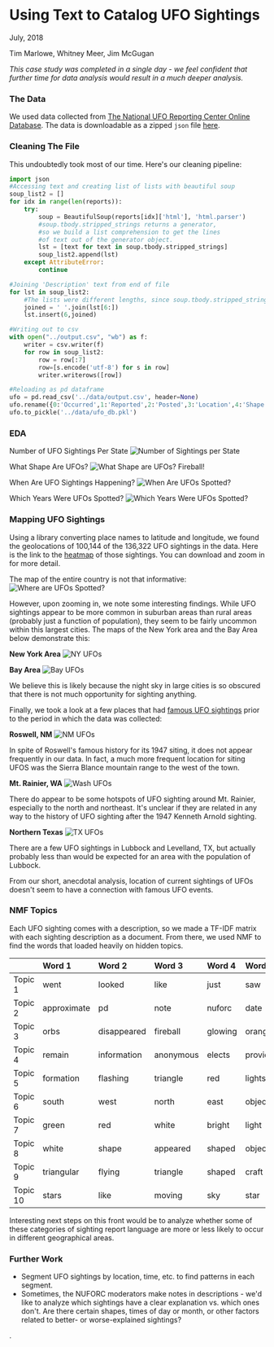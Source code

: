 # Using Text to Catalog UFO Sightings
July, 2018

Tim Marlowe, Whitney Meer, Jim McGugan

_This case study was completed in a single day - we feel confident that further time for data analysis would result in a much deeper analysis._

### The Data

We used data collected from [The National UFO Reporting Center Online Database](http://www.nuforc.org/webreports.html). The data is downloadable as a zipped `json` file [here](https://s3.amazonaws.com/ufodatafordarren/ufodata.json.zip).


### Cleaning The File
This undoubtedly took most of our time. Here's our cleaning pipeline:
```python
import json
#Accessing text and creating list of lists with beautiful soup
soup_list2 = []
for idx in range(len(reports)):
    try:
        soup = BeautifulSoup(reports[idx]['html'], 'html.parser')
        #soup.tbody.stripped_strings returns a generator,
        #so we build a list comprehension to get the lines
        #of text out of the generator object.
        lst = [text for text in soup.tbody.stripped_strings]
        soup_list2.append(lst)
    except AttributeError:
        continue

#Joining 'Description' text from end of file
for lst in soup_list2:
    #The lists were different lengths, since soup.tbody.stripped_strings was splitting on line breaks -- some of these descriptions are quite long! We noticed that the first 6 lines were always the same, so we joined the remaining items in the list as our "description" feature.
    joined = ' '.join(lst[6:])
    lst.insert(6,joined)

#Writing out to csv
with open("../output.csv", "wb") as f:
    writer = csv.writer(f)
    for row in soup_list2:
        row = row[:7]
        row=[s.encode('utf-8') for s in row]
        writer.writerows([row])

#Reloading as pd dataframe
ufo = pd.read_csv('../data/output.csv', header=None)
ufo.rename({0:'Occurred',1:'Reported',2:'Posted',3:'Location',4:'Shape',5:'Duration',6:'Description'},axis=1,inplace=True)
ufo.to_pickle('../data/ufo_db.pkl')
```

### EDA
Number of UFO Sightings Per State
![Number of Sightings per State](images/state_count_ufos.png)

What Shape Are UFOs?
![What Shape are UFOs?](images/shape_count_ufos.png)
Fireball!

When Are UFO Sightings Happening?
![When Are UFOs Spotted?](images/hour_count_ufos.png)

Which Years Were UFOs Spotted?
![Which Years Were UFOs Spotted?](images/year_count_ufos.png)

### Mapping UFO Sightings
Using a library converting place names to latitude and longitude, we found the geolocations of 100,144 of the 136,322 UFO sightings in the data. Here is the link to the [heatmap](images/ufo_sightings_heat_map.html) of those sightings. You can download and zoom in for more detail.  

The map of the entire country is not that informative:
![Where are UFOs Spotted?](images/us_ufo.png)

However, upon zooming in, we note some interesting findings. While UFO sightings appear to be more common in suburban areas than rural areas (probably just a function of population), they seem to be fairly uncommon within this largest cities. The maps of the New York area and the Bay Area below demonstrate this:

__New York Area__
![NY UFOs](images/ny_ufo.png)

__Bay Area__
![Bay UFOs](images/bay_ufo.png)

We believe this is likely because the night sky in large cities is so obscured that there is not much opportunity for sighting anything.

Finally, we took a look at a few places that had [famous UFO sightings](https://www.history.com/news/historys-most-infamous-ufo-sightings) prior to the period in which the data was collected:

__Roswell, NM__
![NM UFOs](images/nm_ufo.png)

In spite of Roswell's famous history for its 1947 siting, it does not appear frequently in our data. In fact, a much more frequent location for siting UFOS was the Sierra Blance mountain range to the west of the town.

__Mt. Rainier, WA__
![Wash UFOs](images/wash_ufo.png)

There do appear to be some hotspots of UFO sighting around Mt. Rainier, especially to the north and northeast. It's unclear if they are related in any way to the history of UFO sighting after the 1947 Kenneth Arnold sighting.

__Northern Texas__
![TX UFOs](images/tx_ufo.png)

There are a few UFO sightings in Lubbock and Levelland, TX, but actually probably less than would be expected for an area with the population of Lubbock.

From our short, anecdotal analysis, location of current sightings of UFOs doesn't seem to have a connection with famous UFO events.




### NMF Topics
Each UFO sighting comes with a description, so we made a TF-IDF matrix with each sighting description as a document. From there, we used NMF to find the words that loaded heavily on hidden topics.

|          | Word 1      | Word 2      | Word 3    | Word 4   | Word 5   |
|:---------|:------------|:------------|:----------|:---------|:---------|
| Topic 1  | went        | looked      | like      | just     | saw      |
| Topic 2  | approximate | pd          | note      | nuforc   | date     |
| Topic 3  | orbs        | disappeared | fireball  | glowing  | orange   |
| Topic 4  | remain      | information | anonymous | elects   | provides |
| Topic 5  | formation   | flashing    | triangle  | red      | lights   |
| Topic 6  | south       | west        | north     | east     | objects  |
| Topic 7  | green       | red         | white     | bright   | light    |
| Topic 8  | white       | shape       | appeared  | shaped   | object   |
| Topic 9  | triangular  | flying      | triangle  | shaped   | craft    |
| Topic 10 | stars       | like        | moving    | sky      | star     |

Interesting next steps on this front would be to analyze whether some of these categories of sighting report language are more or less likely to occur in different geographical areas.

### Further Work
- Segment UFO sightings by location, time, etc. to find patterns in each segment.
- Sometimes, the NUFORC moderators make notes in descriptions - we'd like to analyze which sightings have a clear explanation vs. which ones don't. Are there certain shapes, times of day or month, or other factors related to better- or worse-explained sightings?



















.
